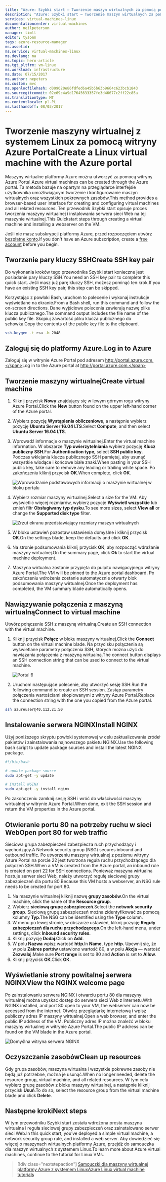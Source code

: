 ```yaml
---
title: "Azure: Szybki start — Tworzenie maszyn wirtualnych za pomocą portalu | Microsoft Docs"
description: "Azure: Szybki start — Tworzenie maszyn wirtualnych za pomocą portalu"
services: virtual-machines-linux
documentationcenter: virtual-machines
author: neilpeterson
manager: timlt
editor: tysonn
tags: azure-resource-manager
ms.assetid: 
ms.service: virtual-machines-linux
ms.devlang: na
ms.topic: hero-article
ms.tgt_pltfrm: vm-linux
ms.workload: infrastructure
ms.date: 07/15/2017
ms.author: nepeters
ms.custom: mvc
ms.openlocfilehash: d009020e86fdfed6a45b5b63b9664c623bcb1843
ms.sourcegitcommit: 02e69c4a9d17645633357fe3d46677c2ff22c85a
ms.translationtype: MT
ms.contentlocale: pl-PL
ms.lasthandoff: 08/03/2017
---
```

# <a name="create-a-linux-virtual-machine-with-the-azure-portal"></a><span data-ttu-id="a0628-103">Tworzenie maszyny wirtualnej z systemem Linux za pomocą witryny Azure Portal</span><span class="sxs-lookup"><span data-stu-id="a0628-103">Create a Linux virtual machine with the Azure portal</span></span>

<span data-ttu-id="a0628-104">Maszyny wirtualne platformy Azure można utworzyć za pomocą witryny Azure Portal.</span><span class="sxs-lookup"><span data-stu-id="a0628-104">Azure virtual machines can be created through the Azure portal.</span></span> <span data-ttu-id="a0628-105">Ta metoda bazuje na opartym na przeglądarce interfejsie użytkownika umożliwiającym tworzenie i konfigurowanie maszyn wirtualnych oraz wszystkich pokrewnych zasobów.</span><span class="sxs-lookup"><span data-stu-id="a0628-105">This method provides a browser-based user interface for creating and configuring virtual machines and all related resources.</span></span> <span data-ttu-id="a0628-106">Ten przewodnik Szybki start opisuje proces tworzenia maszyny wirtualnej i instalowania serwera sieci Web na tej maszynie wirtualnej.</span><span class="sxs-lookup"><span data-stu-id="a0628-106">This Quickstart steps through creating a virtual machine and installing a webserver on the VM.</span></span>

<span data-ttu-id="a0628-107">Jeśli nie masz subskrypcji platformy Azure, przed rozpoczęciem utwórz [bezpłatne konto](https://azure.microsoft.com/free/?WT.mc_id=A261C142F).</span><span class="sxs-lookup"><span data-stu-id="a0628-107">If you don't have an Azure subscription, create a [free account](https://azure.microsoft.com/free/?WT.mc_id=A261C142F) before you begin.</span></span>

## <a name="create-ssh-key-pair"></a><span data-ttu-id="a0628-108">Tworzenie pary kluczy SSH</span><span class="sxs-lookup"><span data-stu-id="a0628-108">Create SSH key pair</span></span>

<span data-ttu-id="a0628-109">Do wykonania kroków tego przewodnika Szybki start konieczne jest posiadanie pary kluczy SSH.</span><span class="sxs-lookup"><span data-stu-id="a0628-109">You need an SSH key pair to complete this quick start.</span></span> <span data-ttu-id="a0628-110">Jeśli masz już parę kluczy SSH, możesz pominąć ten krok.</span><span class="sxs-lookup"><span data-stu-id="a0628-110">If you have an existing SSH key pair, this step can be skipped.</span></span>

<span data-ttu-id="a0628-111">Korzystając z powłoki Bash, uruchom to polecenie i wykonaj instrukcje wyświetlane na ekranie.</span><span class="sxs-lookup"><span data-stu-id="a0628-111">From a Bash shell, run this command and follow the on-screen directions.</span></span> <span data-ttu-id="a0628-112">Dane wyjściowe polecenia zawierają nazwę pliku klucza publicznego.</span><span class="sxs-lookup"><span data-stu-id="a0628-112">The command output includes the file name of the public key file.</span></span> <span data-ttu-id="a0628-113">Skopiuj zawartość pliku klucza publicznego do schowka.</span><span class="sxs-lookup"><span data-stu-id="a0628-113">Copy the contents of the public key file to the clipboard.</span></span>

```bash
ssh-keygen -t rsa -b 2048
```

## <a name="log-in-to-azure"></a><span data-ttu-id="a0628-114">Zaloguj się do platformy Azure.</span><span class="sxs-lookup"><span data-stu-id="a0628-114">Log in to Azure</span></span> 

<span data-ttu-id="a0628-115">Zaloguj się w witrynie Azure Portal pod adresem http://portal.azure.com.</span><span class="sxs-lookup"><span data-stu-id="a0628-115">Log in to the Azure portal at http://portal.azure.com.</span></span>

## <a name="create-virtual-machine"></a><span data-ttu-id="a0628-116">Tworzenie maszyny wirtualnej</span><span class="sxs-lookup"><span data-stu-id="a0628-116">Create virtual machine</span></span>

1. <span data-ttu-id="a0628-117">Kliknij przycisk **Nowy** znajdujący się w lewym górnym rogu witryny Azure Portal.</span><span class="sxs-lookup"><span data-stu-id="a0628-117">Click the **New** button found on the upper left-hand corner of the Azure portal.</span></span>

2. <span data-ttu-id="a0628-118">Wybierz pozycję **Wystąpienia obliczeniowe**, a następnie wybierz pozycję **Ubuntu Server 16.04 LTS**.</span><span class="sxs-lookup"><span data-stu-id="a0628-118">Select **Compute**, and then select **Ubuntu Server 16.04 LTS**.</span></span> 

3. <span data-ttu-id="a0628-119">Wprowadź informacje o maszynie wirtualnej.</span><span class="sxs-lookup"><span data-stu-id="a0628-119">Enter the virtual machine information.</span></span> <span data-ttu-id="a0628-120">W obszarze **Typ uwierzytelniania** wybierz pozycję **Klucz publiczny SSH**.</span><span class="sxs-lookup"><span data-stu-id="a0628-120">For **Authentication type**, select **SSH public key**.</span></span> <span data-ttu-id="a0628-121">Podczas wklejania klucza publicznego SSH pamiętaj, aby usunąć wszystkie wiodące i końcowe białe znaki.</span><span class="sxs-lookup"><span data-stu-id="a0628-121">When pasting in your SSH public key, take care to remove any leading or trailing white space.</span></span> <span data-ttu-id="a0628-122">Po zakończeniu kliknij przycisk **OK**.</span><span class="sxs-lookup"><span data-stu-id="a0628-122">When complete, click **OK**.</span></span>

    ![Wprowadzanie podstawowych informacji o maszynie wirtualnej w bloku portalu](./media/quick-create-portal/create-vm-portal-basic-blade.png)

4. <span data-ttu-id="a0628-124">Wybierz rozmiar maszyny wirtualnej.</span><span class="sxs-lookup"><span data-stu-id="a0628-124">Select a size for the VM.</span></span> <span data-ttu-id="a0628-125">Aby wyświetlić więcej rozmiarów, wybierz pozycje **Wyświetl wszystkie** lub zmień filtr **Obsługiwany typ dysku**.</span><span class="sxs-lookup"><span data-stu-id="a0628-125">To see more sizes, select **View all** or change the **Supported disk type** filter.</span></span> 

    ![Zrzut ekranu przedstawiający rozmiary maszyn wirtualnych](./media/quick-create-portal/create-linux-vm-portal-sizes.png)  

5. <span data-ttu-id="a0628-127">W bloku ustawień pozostaw ustawienia domyślne i kliknij przycisk **OK**.</span><span class="sxs-lookup"><span data-stu-id="a0628-127">On the settings blade, keep the defaults and click **OK**.</span></span>

6. <span data-ttu-id="a0628-128">Na stronie podsumowania kliknij przycisk **OK**, aby rozpocząć wdrażanie maszyny wirtualnej.</span><span class="sxs-lookup"><span data-stu-id="a0628-128">On the summary page, click **Ok** to start the virtual machine deployment.</span></span>

7. <span data-ttu-id="a0628-129">Maszyna wirtualna zostanie przypięta do pulpitu nawigacyjnego witryny Azure Portal.</span><span class="sxs-lookup"><span data-stu-id="a0628-129">The VM will be pinned to the Azure portal dashboard.</span></span> <span data-ttu-id="a0628-130">Po zakończeniu wdrożenia zostanie automatycznie otwarty blok podsumowania maszyny wirtualnej.</span><span class="sxs-lookup"><span data-stu-id="a0628-130">Once the deployment has completed, the VM summary blade automatically opens.</span></span>


## <a name="connect-to-virtual-machine"></a><span data-ttu-id="a0628-131">Nawiązywanie połączenia z maszyną wirtualną</span><span class="sxs-lookup"><span data-stu-id="a0628-131">Connect to virtual machine</span></span>

<span data-ttu-id="a0628-132">Utwórz połączenie SSH z maszyną wirtualną.</span><span class="sxs-lookup"><span data-stu-id="a0628-132">Create an SSH connection with the virtual machine.</span></span>

1. <span data-ttu-id="a0628-133">Kliknij przycisk **Połącz** w bloku maszyny wirtualnej.</span><span class="sxs-lookup"><span data-stu-id="a0628-133">Click the **Connect** button on the virtual machine blade.</span></span> <span data-ttu-id="a0628-134">Na przycisku połączenia są wyświetlane parametry połączenia SSH, których można użyć do nawiązania połączenia z maszyną wirtualną.</span><span class="sxs-lookup"><span data-stu-id="a0628-134">The connect button displays an SSH connection string that can be used to connect to the virtual machine.</span></span>

    ![Portal 9](./media/quick-create-portal/portal-quick-start-9.png) 

2. <span data-ttu-id="a0628-136">Uruchom następujące polecenie, aby utworzyć sesję SSH.</span><span class="sxs-lookup"><span data-stu-id="a0628-136">Run the following command to create an SSH session.</span></span> <span data-ttu-id="a0628-137">Zastąp parametry połączenia wartościami skopiowanymi z witryny Azure Portal.</span><span class="sxs-lookup"><span data-stu-id="a0628-137">Replace the connection string with the one you copied from the Azure portal.</span></span>

```bash 
ssh azureuser@40.112.21.50
```

## <a name="install-nginx"></a><span data-ttu-id="a0628-138">Instalowanie serwera NGINX</span><span class="sxs-lookup"><span data-stu-id="a0628-138">Install NGINX</span></span>

<span data-ttu-id="a0628-139">Użyj poniższego skryptu powłoki systemowej w celu zaktualizowania źródeł pakietów i zainstalowania najnowszego pakietu NGINX.</span><span class="sxs-lookup"><span data-stu-id="a0628-139">Use the following bash script to update package sources and install the latest NGINX package.</span></span> 

```bash 
#!/bin/bash

# update package source
sudo apt-get -y update

# install NGINX
sudo apt-get -y install nginx
```

<span data-ttu-id="a0628-140">Po zakończeniu zamknij sesję SSH i wróć do właściwości maszyny wirtualnej w witrynie Azure Portal.</span><span class="sxs-lookup"><span data-stu-id="a0628-140">When done, exit the SSH session and return the VM properties in the Azure portal.</span></span>


## <a name="open-port-80-for-web-traffic"></a><span data-ttu-id="a0628-141">Otwieranie portu 80 na potrzeby ruchu w sieci Web</span><span class="sxs-lookup"><span data-stu-id="a0628-141">Open port 80 for web traffic</span></span> 

<span data-ttu-id="a0628-142">Sieciowa grupa zabezpieczeń zabezpiecza ruch przychodzący i wychodzący.</span><span class="sxs-lookup"><span data-stu-id="a0628-142">A Network security group (NSG) secures inbound and outbound traffic.</span></span> <span data-ttu-id="a0628-143">Po utworzeniu maszyny wirtualnej z poziomu witryny Azure Portal na porcie 22 jest tworzona reguła ruchu przychodzącego dla połączeń SSH.</span><span class="sxs-lookup"><span data-stu-id="a0628-143">When a VM is created from the Azure portal, an inbound rule is created on port 22 for SSH connections.</span></span> <span data-ttu-id="a0628-144">Ponieważ maszyna wirtualna hostuje serwer sieci Web, należy utworzyć regułę sieciowej grupy zabezpieczeń dla portu 80.</span><span class="sxs-lookup"><span data-stu-id="a0628-144">Because this VM hosts a webserver, an NSG rule needs to be created for port 80.</span></span>

1. <span data-ttu-id="a0628-145">Na maszynie wirtualnej kliknij nazwę **grupy zasobów**.</span><span class="sxs-lookup"><span data-stu-id="a0628-145">On the virtual machine, click the name of the **Resource group**.</span></span>
2. <span data-ttu-id="a0628-146">Wybierz **sieciową grupę zabezpieczeń**.</span><span class="sxs-lookup"><span data-stu-id="a0628-146">Select the **network security group**.</span></span> <span data-ttu-id="a0628-147">Sieciową grupę zabezpieczeń można zidentyfikować za pomocą kolumny **Typ**.</span><span class="sxs-lookup"><span data-stu-id="a0628-147">The NSG can be identified using the **Type** column.</span></span> 
3. <span data-ttu-id="a0628-148">W menu po lewej stronie, w obszarze ustawień, kliknij pozycję **Reguły zabezpieczeń dla ruchu przychodzącego**.</span><span class="sxs-lookup"><span data-stu-id="a0628-148">On the left-hand menu, under settings, click **Inbound security rules**.</span></span>
4. <span data-ttu-id="a0628-149">Kliknij pozycję **Dodaj**.</span><span class="sxs-lookup"><span data-stu-id="a0628-149">Click on **Add**.</span></span>
5. <span data-ttu-id="a0628-150">W polu **Nazwa** wpisz wartość **http**.</span><span class="sxs-lookup"><span data-stu-id="a0628-150">In **Name**, type **http**.</span></span> <span data-ttu-id="a0628-151">Upewnij się, że w polu **Zakres portów** ustawiono wartość 80, a w polu **Akcja** — wartość **Zezwalaj**.</span><span class="sxs-lookup"><span data-stu-id="a0628-151">Make sure **Port range** is set to 80 and **Action** is set to **Allow**.</span></span> 
6. <span data-ttu-id="a0628-152">Kliknij przycisk **OK**.</span><span class="sxs-lookup"><span data-stu-id="a0628-152">Click **OK**.</span></span>


## <a name="view-the-nginx-welcome-page"></a><span data-ttu-id="a0628-153">Wyświetlanie strony powitalnej serwera NGINX</span><span class="sxs-lookup"><span data-stu-id="a0628-153">View the NGINX welcome page</span></span>

<span data-ttu-id="a0628-154">Po zainstalowaniu serwera NGINX i otwarciu portu 80 dla maszyny wirtualnej można uzyskać dostęp do serwera sieci Web z Internetu.</span><span class="sxs-lookup"><span data-stu-id="a0628-154">With NGINX installed, and port 80 open to your VM, the webserver can now be accessed from the internet.</span></span> <span data-ttu-id="a0628-155">Otwórz przeglądarkę internetową i wpisz publiczny adres IP maszyny wirtualnej.</span><span class="sxs-lookup"><span data-stu-id="a0628-155">Open a web browser, and enter the public IP address of the VM.</span></span> <span data-ttu-id="a0628-156">Publiczny adres IP można znaleźć w bloku maszyny wirtualnej w witrynie Azure Portal.</span><span class="sxs-lookup"><span data-stu-id="a0628-156">The public IP address can be found on the VM blade in the Azure portal.</span></span>

![Domyślna witryna serwera NGINX](./media/quick-create-cli/nginx.png) 

## <a name="clean-up-resources"></a><span data-ttu-id="a0628-158">Oczyszczanie zasobów</span><span class="sxs-lookup"><span data-stu-id="a0628-158">Clean up resources</span></span>

<span data-ttu-id="a0628-159">Gdy grupa zasobów, maszyna wirtualna i wszystkie pokrewne zasoby nie będą już potrzebne, można je usunąć.</span><span class="sxs-lookup"><span data-stu-id="a0628-159">When no longer needed, delete the resource group, virtual machine, and all related resources.</span></span> <span data-ttu-id="a0628-160">W tym celu wybierz grupę zasobów z bloku maszyny wirtualnej, a następnie kliknij przycisk **Usuń**.</span><span class="sxs-lookup"><span data-stu-id="a0628-160">To do so, select the resource group from the virtual machine blade and click **Delete**.</span></span>

## <a name="next-steps"></a><span data-ttu-id="a0628-161">Następne kroki</span><span class="sxs-lookup"><span data-stu-id="a0628-161">Next steps</span></span>

<span data-ttu-id="a0628-162">W tym przewodniku Szybki start została wdrożona prosta maszyna wirtualna i reguła sieciowej grupy zabezpieczeń oraz zainstalowano serwer sieci Web.</span><span class="sxs-lookup"><span data-stu-id="a0628-162">In this quick start, you’ve deployed a simple virtual machine, a network security group rule, and installed a web server.</span></span> <span data-ttu-id="a0628-163">Aby dowiedzieć się więcej o maszynach wirtualnych platformy Azure, przejdź do samouczka dla maszyn wirtualnych z systemem Linux.</span><span class="sxs-lookup"><span data-stu-id="a0628-163">To learn more about Azure virtual machines, continue to the tutorial for Linux VMs.</span></span>

> [!div class="nextstepaction"]
> [<span data-ttu-id="a0628-164">Samouczki dla maszyny wirtualnej platformy Azure z systemem Linux</span><span class="sxs-lookup"><span data-stu-id="a0628-164">Azure Linux virtual machine tutorials</span></span>](./tutorial-manage-vm.md)
